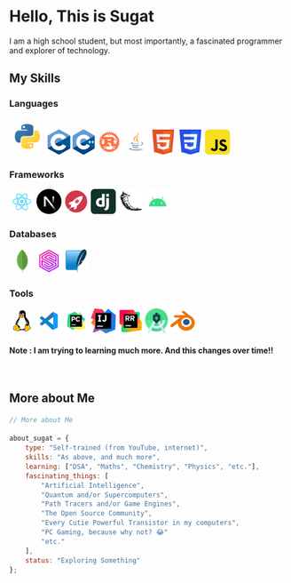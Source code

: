 
# Hello, This is <b>Sugat</b>

I am a high school student, but most importantly, a fascinated programmer and explorer of technology.

## My Skills

### Languages
<p>
  <img src="./img/python.png" height="45px" style="margin : 10px;" alt="Python"/>
  <img src="./img/c.png" height="45px" alt="C"/>
  <img src="./img/cpp.png" height="45px" alt="C++"/>
  <img src="./img/rust.png" height="45px" alt="Rust"/>
  <img src="./img/java.svg" height="45px" alt="Java"/>
  <img src="./img/html5.svg" height="45px" alt="HTML5"/>
  <img src="./img/css3.svg" height="45px" alt="CSS3"/>
  <img src="./img/javascript.svg" height="45px" alt="JavaScript"/>
</p>

### Frameworks
<p>
  <img src="./img/react.svg" height="45px" alt="React"/>
  <img src="./img/nextjs.png" height="45px" alt="Next.js"/>
  <img src="./img/rocketrs.png" height="45px" alt="rocket.rs"/>
  <img src="./img/django.svg" height="45px" alt="Django"/>
  <img src="./img/flask.png" height="45px" alt="Flask"/>
  <img src="./img/android.svg" height="45px" alt="Android"/>
</p>

### Databases
<p>
  <img src="./img/mongodb.png" height="45px" alt="Mongodb"/>
  <img src="./img/surrealdb.png" height="45px" alt="Surrealdb"/>
  <img src="./img/sqlite.png" height="45px" alt="Sqlite"/>
</p>

### Tools

<p>
  <img src="./img/linux.png" height="45px" alt="Linux"/>
  <img src="./img/vscode.svg" height="45px" alt="VS Code"/>
  <img src="./img/pycharm.svg" height="45px" alt="PyCharm"/>
  <img src="./img/Intellij-Idea.svg" height="45px" alt="IntelliJ IDEA"/>
  <img src="./img/rustrover.png" height="45px" alt="RustRover"/>
  <img src="./img/as.png" height="45px" alt="Android Studio"/>
  <img src="./img/blender.png" height="45px" alt="Blender"/>
</p>

#### Note : I am trying to learning much more. And this changes over time!!

<br/>

## More about Me
```javascript
// More about Me

about_sugat = {
    type: "Self-trained (from YouTube, internet)",
    skills: "As above, and much more",
    learning: ["DSA", "Maths", "Chemistry", "Physics", "etc."],
    fascinating_things: [
        "Artificial Intelligence",
        "Quantum and/or Supercomputers",
        "Path Tracers and/or Game Engines",
        "The Open Source Community",
        "Every Cutie Powerful Transistor in my computers",
        "PC Gaming, because why not? 😂"
        "etc."
    ],
    status: "Exploring Something"
};
```
